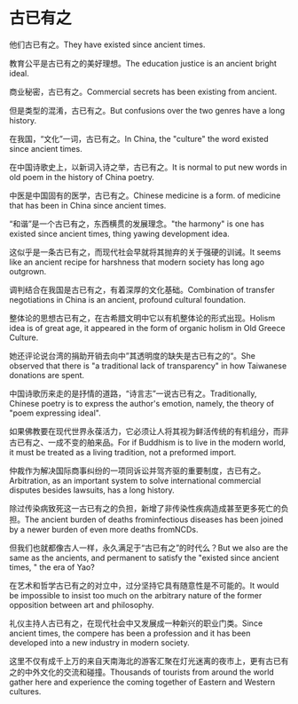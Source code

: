 # 古已有之

<p><span class="chinese">他们古已有之。</span><span class="english">They have existed since ancient times.</span></p>

<p><span class="chinese">教育公平是古已有之的美好理想。</span><span class="english">The education justice is an ancient bright ideal.</span></p>

<p><span class="chinese">商业秘密，古已有之。</span><span class="english">Commercial secrets has been existing from ancient.</span></p>

<p><span class="chinese">但是类型的混淆，古已有之。</span><span class="english">But confusions over the two genres have a long history.</span></p>

<p><span class="chinese">在我国，“文化”一词，古已有之。</span><span class="english">In China, the "culture" the word existed since ancient times.</span></p>

<p><span class="chinese">在中国诗歌史上，以新词入诗之举，古已有之。</span><span class="english">It is normal to put new words in old poem in the history of China poetry.</span></p>

<p><span class="chinese">中医是中国固有的医学，古已有之。</span><span class="english">Chinese medicine is a form. of medicine that has been in China since ancient times.</span></p>

<p><span class="chinese">“和谐”是一个古已有之，东西横贯的发展理念。</span><span class="english">"the harmony" is one has existed since ancient times, thing yawing development idea.</span></p>

<p><span class="chinese">这似乎是一条古已有之，而现代社会早就将其抛弃的关于强硬的训诫。</span><span class="english">It seems like an ancient recipe for harshness that modern society has long ago outgrown.</span></p>

<p><span class="chinese">调判结合在我国是古已有之，有着深厚的文化基础。</span><span class="english">Combination of transfer negotiations in China is an ancient, profound cultural foundation.</span></p>

<p><span class="chinese">整体论的思想古已有之，在古希腊文明中它以有机整体论的形式出现。</span><span class="english">Holism idea is of great age, it appeared in the form of organic holism in Old Greece Culture.</span></p>

<p><span class="chinese">她还评论说台湾的捐助开销去向中”其透明度的缺失是古已有之的“。</span><span class="english">She observed that there is "a traditional lack of transparency" in how Taiwanese donations are spent.</span></p>

<p><span class="chinese">中国诗歌历来走的是抒情的道路，“诗言志”一说古已有之。</span><span class="english">Traditionally, Chinese poetry is to express the author's emotion, namely, the theory of "poem expressing ideal".</span></p>

<p><span class="chinese">如果佛教要在现代世界永葆活力，它必须让人将其视为鲜活传统的有机组分，而非古已有之、一成不变的舶来品。</span><span class="english">For if Buddhism is to live in the modern world, it must be treated as a living tradition, not a preformed import.</span></p>

<p><span class="chinese">仲裁作为解决国际商事纠纷的一项同诉讼并驾齐驱的重要制度，古已有之。</span><span class="english">Arbitration, as an important system to solve international commercial disputes besides lawsuits, has a long history.</span></p>

<p><span class="chinese">除过传染病致死这一古已有之的负担，新增了非传染性疾病造成甚至更多死亡的负担。</span><span class="english">The ancient burden of deaths frominfectious diseases has been joined by a newer burden of even more deaths fromNCDs.</span></p>

<p><span class="chinese">但我们也就都像古人一样，永久满足于“古已有之”的时代么？</span><span class="english">But we also are the same as the ancients, and permanent to satisfy the "existed since ancient times, " the era of Yao?</span></p>

<p><span class="chinese">在艺术和哲学古已有之的对立中，过分坚持它具有随意性是不可能的。</span><span class="english">It would be impossible to insist too much on the arbitrary nature of the former opposition between art and philosophy.</span></p>

<p><span class="chinese">礼仪主持人古已有之，在现代社会中又发展成一种新兴的职业门类。</span><span class="english">Since ancient times, the compere has been a profession and it has been developed into a new industry in modern society.</span></p>

<p><span class="chinese">这里不仅有成千上万的来自天南海北的游客汇聚在灯光迷离的夜市上，更有古已有之的中外文化的交流和碰撞。</span><span class="english">Thousands of tourists from around the world gather here and experience the coming together of Eastern and Western cultures.</span></p>


